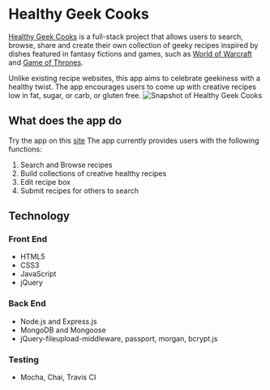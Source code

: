# Healthy Geek Cooks
[Healthy Geek Cooks](https://healthy-geek-cooks.herokuapp.com/) is a full-stack project that allows users to search, browse,
share and create their own collection of geeky recipes inspired by dishes featured in fantasy fictions and games, such as
[World of Warcraft](https://worldofwarcraft.com/) and [Game of Thrones](https://www.hbo.com/game-of-throne).

Unlike existing recipe websites, this app aims to celebrate geekiness with a healthy twist. The app encourages users to come up
with creative recipes low in fat, sugar, or carb, or gluten free.
![Snapshot of Healthy Geek Cooks](/public/img/healthygeekcooks_screenshot.001.png)

## What does the app do
Try the app on this [site](https://healthy-geek-cooks.herokuapp.com/)
The app currently provides users with the following functions:
1. Search and Browse recipes
2. Build collections of creative healthy recipes
3. Edit recipe box
4. Submit recipes for others to search

## Technology
### Front End
* HTML5
* CSS3
* JavaScript
* jQuery

### Back End
* Node.js and Express.js
* MongoDB and Mongoose
* jQuery-fileupload-middleware, passport, morgan, bcrypt.js

### Testing
* Mocha, Chai, Travis CI
